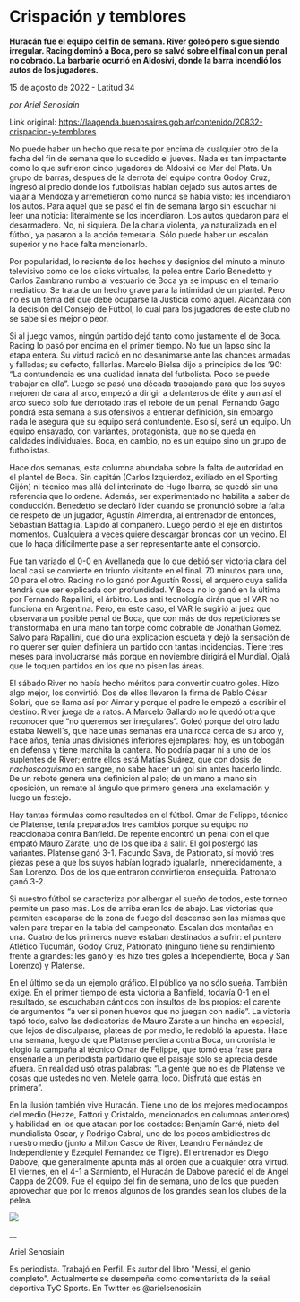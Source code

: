 # Crispación y temblores

**Huracán fue el equipo del fin de semana. River goleó pero sigue siendo irregular. Racing dominó a Boca, pero se salvó sobre el final con un penal no cobrado. La barbarie ocurrió en Aldosivi, donde la barra incendió los autos de los jugadores.**

15 de agosto de 2022 - Latitud 34

_por Ariel Senosiain_

Link original: https://laagenda.buenosaires.gob.ar/contenido/20832-crispacion-y-temblores



No puede haber un hecho que resalte por encima de cualquier otro de la fecha del fin de semana que lo sucedido el jueves. Nada es tan impactante como lo que sufrieron cinco jugadores de Aldosivi de Mar del Plata. Un grupo de barras, después de la derrota del equipo contra Godoy Cruz, ingresó al predio donde los futbolistas habían dejado sus autos antes de viajar a Mendoza y arremetieron como nunca se había visto: les incendiaron los autos. Para aquel que se pasó el fin de semana largo sin escuchar ni leer una noticia: literalmente se los incendiaron. Los autos quedaron para el desarmadero. No, ni siquiera. De la charla violenta, ya naturalizada en el fútbol, ya pasaron a la acción temeraria. Sólo puede haber un escalón superior y no hace falta mencionarlo.




Por popularidad, lo reciente de los hechos y designios del minuto a minuto televisivo como de los clicks virtuales, la pelea entre Darío Benedetto y Carlos Zambrano rumbo al vestuario de Boca ya se impuso en el temario mediático. Se trata de un hecho grave para la intimidad de un plantel. Pero no es un tema del que debe ocuparse la Justicia como aquel. Alcanzará con la decisión del Consejo de Fútbol, lo cual para los jugadores de este club no se sabe si es mejor o peor.




Si al juego vamos, ningún partido dejó tanto como justamente el de Boca. Racing lo pasó por encima en el primer tiempo. No fue un lapso sino la etapa entera. Su virtud radicó en no desanimarse ante las chances armadas y falladas; su defecto, fallarlas. Marcelo Bielsa dijo a principios de los ’90: “La contundencia es una cualidad innata del futbolista. Poco se puede trabajar en ella”. Luego se pasó una década trabajando para que los suyos mejoren de cara al arco, empezó a dirigir a delanteros de élite y aun así el arco sueco solo fue derrotado tras el rebote de un penal. Fernando Gago pondrá esta semana a sus ofensivos a entrenar definición, sin embargo nada le asegura que su equipo será contundente. Eso sí, será un equipo. Un equipo ensayado, con variantes, protagonista, que no se queda en calidades individuales. Boca, en cambio, no es un equipo sino un grupo de futbolistas.




Hace dos semanas, esta columna abundaba sobre la falta de autoridad en el plantel de Boca. Sin capitán (Carlos Izquierdoz, exiliado en el Sporting Gijón) ni técnico más allá del interinato de Hugo Ibarra, se quedó sin una referencia que lo ordene. Además, ser experimentado no habilita a saber de conducción. Benedetto se declaró líder cuando se pronunció sobre la falta de respeto de un jugador, Agustín Almendra, al entrenador de entonces, Sebastián Battaglia. Lapidó al compañero. Luego perdió el eje en distintos momentos. Cualquiera a veces quiere descargar broncas con un vecino. El que lo haga difícilmente pase a ser representante ante el consorcio.




Fue tan variado el 0-0 en Avellaneda que lo que debió ser victoria clara del local casi se convierte en triunfo visitante en el final. 70 minutos para uno, 20 para el otro. Racing no lo ganó por Agustín Rossi, el arquero cuya salida tendrá que ser explicada con profundidad. Y Boca no lo ganó en la última por Fernando Rapallini, el árbitro. Los anti tecnología dirán que el VAR no funciona en Argentina. Pero, en este caso, el VAR le sugirió al juez que observara un posible penal de Boca, que con más de dos repeticiones se transformaba en una mano tan torpe como cobrable de Jonathan Gómez. Salvo para Rapallini, que dio una explicación escueta y dejó la sensación de no querer ser quien definiera un partido con tantas incidencias. Tiene tres meses para involucrarse más porque en noviembre dirigirá el Mundial. Ojalá que le toquen partidos en los que no pisen las áreas.




El sábado River no había hecho méritos para convertir cuatro goles. Hizo algo mejor, los convirtió. Dos de ellos llevaron la firma de Pablo César Solari, que se llama así por Aimar y porque el padre le empezó a escribir el destino. River juega de a ratos. A Marcelo Gallardo no le quedó otra que reconocer que “no queremos ser irregulares”. Goleó porque del otro lado estaba Newell´s, que hace unas semanas era una roca cerca de su arco y, hace años, tenía unas divisiones inferiores ejemplares; hoy, es un tobogán en defensa y tiene marchita la cantera. No podría pagar ni a uno de los suplentes de River; entre ellos está Matías Suárez, que con dosis de *nachoscoquismo* en sangre, no sabe hacer un gol sin antes hacerlo lindo. De un rebote genera una definición al palo; de un mano a mano sin oposición, un remate al ángulo que primero genera una exclamación y luego un festejo.




Hay tantas fórmulas como resultados en el fútbol. Omar de Felippe, técnico de Platense, tenía preparados tres cambios porque su equipo no reaccionaba contra Banfield. De repente encontró un penal con el que empató Mauro Zárate, uno de los que iba a salir. El gol postergó las variantes. Platense ganó 3-1. Facundo Sava, de Patronato, sí movió tres piezas pese a que los suyos habían logrado igualarle, inmerecidamente, a San Lorenzo. Dos de los que entraron convirtieron enseguida. Patronato ganó 3-2.




Si nuestro fútbol se caracteriza por albergar el sueño de todos, este torneo permite un paso más. Los de arriba eran los de abajo. Las victorias que permiten escaparse de la zona de fuego del descenso son las mismas que valen para trepar en la tabla del campeonato. Escalan dos montañas en una. Cuatro de los primeros nueve estaban destinados a sufrir: el puntero Atlético Tucumán, Godoy Cruz, Patronato (ninguno tiene su rendimiento frente a grandes: les ganó y les hizo tres goles a Independiente, Boca y San Lorenzo) y Platense.




En el último se da un ejemplo gráfico. El público ya no sólo sueña. También exige. En el primer tiempo de esta victoria a Banfield, todavía 0-1 en el resultado, se escuchaban cánticos con insultos de los propios: el carente de argumentos “a ver si ponen huevos que no juegan con nadie”. La victoria tapó todo, salvo las dedicatorias de Mauro Zárate a un hincha en especial, que lejos de disculparse, plateas de por medio, le redobló la apuesta. Hace una semana, luego de que Platense perdiera contra Boca, un cronista le elogió la campaña al técnico Omar de Felippe, que tomó esa frase para enseñarle a un periodista partidario que el paisaje sólo se aprecia desde afuera. En realidad usó otras palabras: “La gente que no es de Platense ve cosas que ustedes no ven. Metele garra, loco. Disfrutá que estás en primera”.




En la ilusión también vive Huracán. Tiene uno de los mejores mediocampos del medio (Hezze, Fattori y Cristaldo, mencionados en columnas anteriores) y habilidad en los que atacan por los costados: Benjamín Garré, nieto del mundialista Oscar, y Rodrigo Cabral, uno de los pocos ambidiestros de nuestro medio (junto a Milton Casco de River, Leandro Fernández de Independiente y Ezequiel Fernández de Tigre). El entrenador es Diego Dabove, que generalmente apunta más al orden que a cualquier otra virtud. El viernes, en el 4-1 a Sarmiento, el Huracán de Dabove pareció el de Angel Cappa de 2009. Fue el equipo del fin de semana, uno de los que pueden aprovechar que por lo menos algunos de los grandes sean los clubes de la pelea.




[![](https://img.youtube.com/vi/jEsIvMsSEeE/0.jpg)](https://www.youtube.com/watch?v=jEsIvMsSEeE)




\_\_




Ariel Senosiain




Es periodista. Trabajó en Perfil. Es autor del libro "Messi, el genio completo". Actualmente se desempeña como comentarista de la señal deportiva TyC Sports. En Twitter es @arielsenosiain



